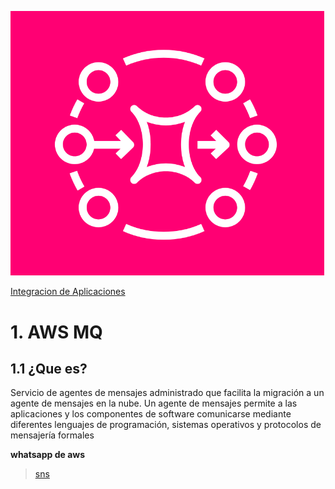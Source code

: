 ![Amazon MQ3](../00_assets/Integracion%20de%20Aplicaciones/mq-logo.png)

[Integracion de Aplicaciones](../9-Integracion_de_Aplicaciones/)

# 1. AWS MQ

## 1.1 ¿Que es?

Servicio de agentes de mensajes administrado que facilita la migración a un agente de mensajes en la nube. Un agente de mensajes permite a las aplicaciones y los componentes de software comunicarse mediante diferentes lenguajes de programación, sistemas operativos y protocolos de mensajería formales

**whatsapp de aws**

>[sns](./sns.md)